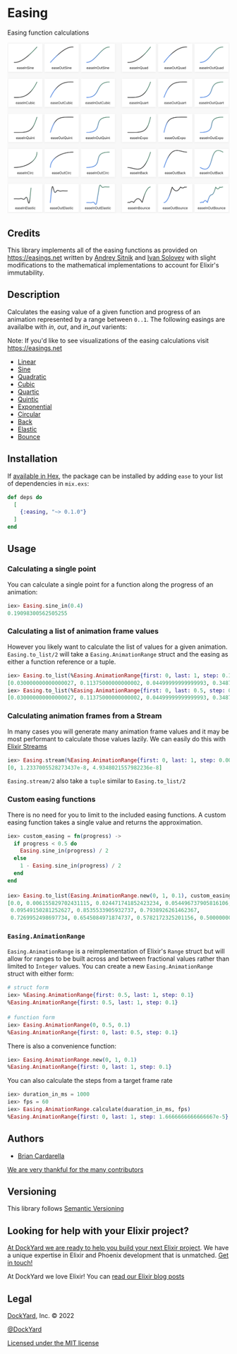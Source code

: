 # Easing

Easing function calculations

![Easing functions visualizations created by Andrey Sitnik and Ivan Solovev](assets/images/easings.png "Easing functions visulizations created by Andrey Sitnik and Ivan Solovev")

## Credits

This library implements all of the easing functions as provided on https://easings.net written by [Andrey Sitnik](https://sitnik.ru/) and [Ivan Solovev](https://solovev.one/) with slight modifications to the mathematical implementations to account for Elixir's immutability.

## Description

Calculates the easing value of a given function and progress of an animation represented by a range between `0..1`. The following easings are availalbe with _in_, _out_, and _in\_out_ varients:

Note: If you'd like to see visualizations of the easing calculations visit https://easings.net

* [Linear](https://en.wikipedia.org/wiki/Linear_function)
* [Sine](https://en.wikipedia.org/wiki/Sine_and_cosine)
* [Quadratic](https://en.wikipedia.org/wiki/Quadratic_function)
* [Cubic](https://en.wikipedia.org/wiki/Cubic_function)
* [Quartic](https://en.wikipedia.org/wiki/Quartic_function)
* [Quintic](https://en.wikipedia.org/wiki/Quintic_function)
* [Exponential](https://en.wikipedia.org/wiki/Exponential_function)
* [Circular](https://en.wikipedia.org/wiki/Trigonometric_functions)
* [Back](https://easings.net/#easeInOutBack)
* [Elastic](https://easings.net/#easeInOutElastic)
* [Bounce](https://easings.net/#easeInOutBounce)

## Installation

If [available in Hex](https://hex.pm/docs/publish), the package can be installed
by adding `ease` to your list of dependencies in `mix.exs`:

```elixir
def deps do
  [
    {:easing, "~> 0.1.0"}
  ]
end
```

## Usage

### Calculating a single point

You can calculate a single point for a function along the progress of an animation:

```elixir
iex> Easing.sine_in(0.4)
0.19098300562505255
```

### Calculating a list of animation frame values

However you likely want to calculate the list of values for a given animation. `Easing.to_list/2` will take a `Easing.AnimationRange` struct and the easing as either a function reference or a tuple.

```elixir
iex> Easing.to_list(%Easing.AnimationRange{first: 0, last: 1, step: 0.1}, &Easing.bounce_in_out(&1))
[0.030000000000000027, 0.11375000000000002, 0.04499999999999993, 0.3487500000000001, 0.5]
iex> Easing.to_list(%Easing.AnimationRange{first: 0, last: 0.5, step: 0.1}, {:bounce, :in_out})
[0.030000000000000027, 0.11375000000000002, 0.04499999999999993, 0.3487500000000001, 0.5]
```

### Calculating animation frames from a Stream

In many cases you will generate many animation frame values and it may be most performant to calculate those values lazily. We can easily do this with [Elixir Streams](https://elixir-lang.org/getting-started/enumerables-and-streams.html#streams)

```elixir
iex> Easing.stream(%Easing.AnimationRange{first: 0, last: 1, step: 0.0001}, &Easing.sine_in/1) |> Enum.take(3)
[0, 1.2337005528273437e-8, 4.9348021557982236e-8]
```

`Easing.stream/2` also take a `tuple` similar to `Easing.to_list/2`

### Custom easing functions

There is no need for you to limit to the included easing functions. A custom easing function takes a single value and returns the approximation.

```elixir
iex> custom_easing = fn(progress) ->
  if progress < 0.5 do
    Easing.sine_in(progress) / 2
  else
    1 - Easing.sine_in(progress) / 2
  end
end

iex> Easing.to_list(Easing.AnimationRange.new(0, 1, 0.1), custom_easing)
[0.0, 0.006155829702431115, 0.024471741852423234, 0.054496737905816106,
 0.09549150281252627, 0.8535533905932737, 0.7938926261462367,
 0.7269952498697734, 0.6545084971874737, 0.5782172325201156, 0.5000000000000002]
```

### `Easing.AnimationRange`

`Easing.AnimationRange` is a reimplementation of Elixir's `Range` struct but will allow for ranges to be built across and between fractional values
rather than limited to `Integer` values. You can create a new `Easing.AnimationRange` struct with either form:

```elixir
# struct form
iex> %Easing.AnimationRange{first: 0.5, last: 1, step: 0.1}
%Easing.AnimationRange{first: 0.5, last: 1, step: 0.1}

# function form
iex> Easing.AnimationRange(0, 0.5, 0.1)
%Easing.AnimationRange{first: 0, last: 0.5, step: 0.1}
```

There is also a convenience function:

```elixir
iex> Easing.AnimationRange.new(0, 1, 0.1)
%Easing.AnimationRange{first: 0, last: 1, step: 0.1}
```

You can also calculate the steps from a target frame rate

```elixir
iex> duration_in_ms = 1000
iex> fps = 60
iex> Easing.AnimationRange.calculate(duaration_in_ms, fps)
%Easing.AnimationRange{first: 0, last: 1, step: 1.6666666666666667e-5}
```

## Authors ##

* [Brian Cardarella](https://twitter.com/bcardarella)

[We are very thankful for the many contributors](https://github.com/dockyard/easing/graphs/contributors)

## Versioning ##

This library follows [Semantic Versioning](https://semver.org)

## Looking for help with your Elixir project? ##

[At DockYard we are ready to help you build your next Elixir project](https://dockyard.com/phoenix-consulting). We have a unique expertise
in Elixir and Phoenix development that is unmatched. [Get in touch!](https://dockyard.com/contact/hire-us)

At DockYard we love Elixir! You can [read our Elixir blog posts](https://dockyard.com/blog/categories/elixir)

## Legal ##

[DockYard](https://dockyard.com/), Inc. © 2022

[@DockYard](https://twitter.com/DockYard)

[Licensed under the MIT license](https://www.opensource.org/licenses/mit-license.php)
